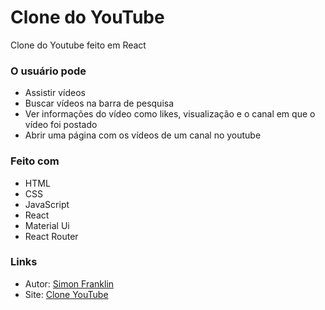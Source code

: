 # Clone do YouTube
Clone do Youtube feito em React

### O usuário pode
- Assistir vídeos
- Buscar vídeos na barra de pesquisa
- Ver informações do vídeo como likes, visualização e o canal em que o vídeo foi postado
- Abrir uma página com os vídeos de um canal no youtube

### Feito com
- HTML
- CSS
- JavaScript
- React
- Material Ui
- React Router

### Links
- Autor: [Simon Franklin](https://github.com/simonfranklin1)
- Site: [Clone YouTube](https://simonfranklin1.github.io/youtube_clone)

